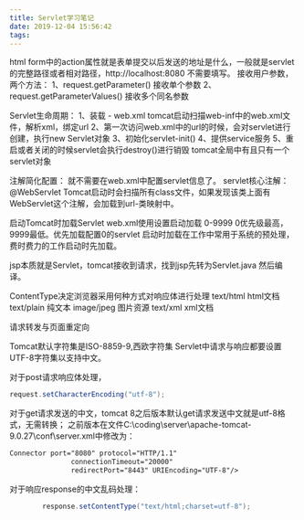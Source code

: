 ```yaml
---
title: Servlet学习笔记
date: 2019-12-04 15:56:42
tags:
---
```

html form中的action属性就是表单提交以后发送的地址是什么，一般就是servlet的完整路径或者相对路径，http://localhost:8080 不需要填写。
接收用户参数，两个方法：
1、request.getParameter() 接收单个参数
2、request.getParameterValues() 接收多个同名参数

Servlet生命周期：
1、装载 - web.xml tomcat启动扫描web-inf中的web.xml文件，解析xml，绑定url
2、第一次访问web.xml中的url的时候，会对servlet进行创建，执行new Servlet对象
3、初始化servlet-init() 
4、提供service服务
5、重启或者关闭的时候servlet会执行destroy()进行销毁
tomcat全局中有且只有一个servlet对象

注解简化配置：
就不需要在web.xml中配置servlet信息了。
servlet核心注解：@WebServlet 
Tomcat启动时会扫描所有class文件，如果发现该类上面有WebServlet这个注解，会加载到url-类映射中。

启动Tomcat时加载Servlet
web.xml使用<load-on-startup>设置启动加载
<load-on-startup>0-9999</load-on-startup>
0优先级最高，9999最低。优先加载配置0的servlet
启动时加载在工作中常用于系统的预处理，费时费力的工作启动时先加载。

jsp本质就是Servlet，tomcat接收到请求，找到jsp先转为Servlet.java 然后编译。

ContentType决定浏览器采用何种方式对响应体进行处理
text/html html文档
text/plain 纯文本
image/jpeg 图片资源
text/xml xml文档

请求转发与页面重定向

Tomcat默认字符集是ISO-8859-9,西欧字符集
Servlet中请求与响应都要设置UTF-8字符集以支持中文。

对于post请求响应体处理，
``` java
request.setCharacterEncoding("utf-8");
```
对于get请求发送的中文，tomcat 8之后版本默认get请求发送中文就是utf-8格式，无需转换；
之前版本在文件C:\coding\server\apache-tomcat-9.0.27\conf\server.xml中修改为：
``` xml
Connector port="8080" protocol="HTTP/1.1"
               connectionTimeout="20000"
               redirectPort="8443" URIEncoding="UTF-8"/>
```
对于响应response的中文乱码处理：

``` java
        response.setContentType("text/html;charset=utf-8");
```